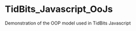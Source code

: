 TidBits_Javascript_OoJs
=======================

Demonstration of the OOP model used in TidBits Javascript
